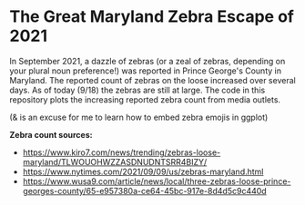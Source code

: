 # The Great Maryland Zebra Escape of 2021

In September 2021, a dazzle of zebras (or a zeal of zebras, depending on your plural noun preference!) was reported in Prince George's County in Maryland. The reported count of zebras on the loose increased over several days. As of today (9/18) the zebras are still at large. The code in this repository plots the increasing reported zebra count from media outlets.

(& is an excuse for me to learn how to embed zebra emojis in ggplot)


**Zebra count sources:**

* https://www.kiro7.com/news/trending/zebras-loose-maryland/TLWOUOHWZZASDNUDNTSRR4BIZY/
* https://www.nytimes.com/2021/09/09/us/zebras-maryland.html
* https://www.wusa9.com/article/news/local/three-zebras-loose-prince-georges-county/65-e957380a-ce64-45bc-917e-8d4d5c9c440d

